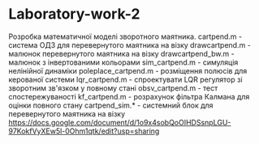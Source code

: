 # Laboratory-work-2
Розробка математичної моделі зворотного маятника.
cartpend.m - система ОДЗ для перевернутого маятника на візку
drawcartpend.m - малюнок перевернутого маятника на візку
drawcartpend_bw.m - малюнок з інвертованими кольорами
sim_cartpend.m - симуляція нелінійної динаміки
poleplace_cartpend.m - розміщення полюсів для керованої системи
lqr_cartpend.m - спроектувати LQR регулятор зі зворотним зв'язком у повному стані
obsv_cartpend.m - тест спостережуваності
kf_cartpend.m - розрахунок фільтра Калмана для оцінки повного стану
cartpend_sim.* - системний блок для перевернутого маятника на візку
https://docs.google.com/document/d/1o9x4sobQoOIHDSsnpLGU-97KokfVyXEw5l-0Ohm1qtk/edit?usp=sharing
